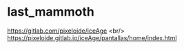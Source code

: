 # last_mammoth

https://gitlab.com/pixeloide/iceAge \<br/>
https://pixeloide.gitlab.io/iceAge/pantallas/home/index.html
